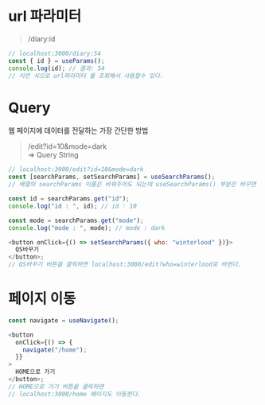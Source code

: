 # url 파라미터

> /diary:id

```js
// localhost:3000/diary:54
const { id } = useParams();
console.log(id); // 결과: 54
// 이런 식으로 url파라미터 를 조회해서 사용할수 있다.
```

# Query

웹 페이지에 데이터를 전달하는 가장 간단한 방법

> /edit?id=10&mode=dark  
> => Query String

```js
// localhost:3000/edit?id=10&mode=dark
const [searchParams, setSearchParams] = useSearchParams();
// 배열의 searchParams 이름은 바꿔주어도 되는데 useSearchParams() 부분은 바꾸면 안된다.

const id = searchParams.get("id");
console.log("id : ", id); // id : 10

const mode = searchParams.get("mode");
console.log("mode : ", mode); // mode : dark

<button onClick={() => setSearchParams({ who: "winterlood" })}>
  QS바꾸기
</button>;
// QS바꾸기 버튼을 클릭하면 localhost:3000/edit?who=winterlood로 바뀐다.
```

# 페이지 이동

```js
const navigate = useNavigate();

<button
  onClick={() => {
    navigate("/home");
  }}
>
  HOME으로 가기
</button>;
// HOME으로 가기 버튼을 클릭하면
// localhost:3000/home 페이지도 이동한다.
```
